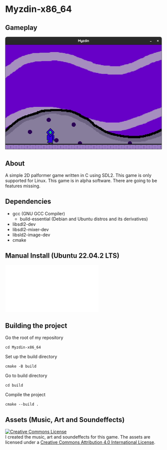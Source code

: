 # Myzdin-x86_64

## Gameplay
![](images/Myzdin_progress.webp)

## About
A simple 2D palformer game written in C using SDL2. This game is only supported for Linux. This game is in alpha software. There are going to be features missing.

## Dependencies
* gcc (GNU GCC Compiler)
	* build-essential (Debian and Ubuntu distros and its derivatives)
* libsdl2-dev
* libsdl2-mixer-dev
* libsld2-image-dev
* cmake

## Manual Install (Ubuntu 22.04.2 LTS)
![manual_install_sdl2](./manual_install_sdl2.md)

## Building the project
Go the root of my repository
```
cd Myzdin-x86_64
```

Set up the build directory
```
cmake -B build
```

Go to build directory
```
cd build
```

Compile the project
```
cmake --build .
```

## Assets (Music, Art and Soundeffects)
<a rel="license" href="http://creativecommons.org/licenses/by/4.0/"><img alt="Creative Commons License" style="border-width:0" src="https://i.creativecommons.org/l/by/4.0/88x31.png" /></a><br />I created the music, art and soundeffects for this game. The assets are licensed under a <a rel="license" href="http://creativecommons.org/licenses/by/4.0/">Creative Commons Attribution 4.0 International License</a>.
